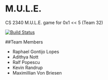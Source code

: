 # M.U.L.E.
CS 2340 M.U.L.E. game for 0x1 << 5 (Team 32) 

[![Build Status](https://travis-ci.org/kevinrandrup/M.U.L.E..svg?branch=travis)](https://travis-ci.org/kevinrandrup/M.U.L.E.)

##Team Members

* Raphael Gontijo Lopes
* Adithya Nott
* Ralf Popescu
* Kevin Randrup
* Maximillian Von Briesen
